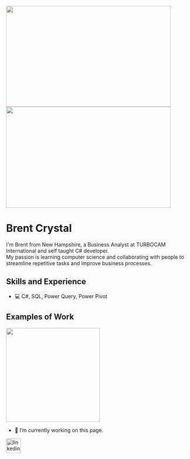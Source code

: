 <img src = "https://images.unsplash.com/photo-1594477898765-b9ad43ad9cfc?ixid=MnwxMjA3fDB8MHxzZWFyY2h8NzR8fGNvbGxhYm9yYXRpb258ZW58MHx8MHx8&ixlib=rb-1.2.1&auto=format&fit=crop&w=500&q=60" width = "450" height="275"/><img src = "https://images.unsplash.com/photo-1573568179912-43a02f928777?ixid=MnwxMjA3fDB8MHxzZWFyY2h8Mnx8d2hpdGUlMjBtb3VudGFpbnN8ZW58MHx8MHx8&ixlib=rb-1.2.1&auto=format&fit=crop&w=500&q=60" width= "450" height="275"/>

# Brent Crystal
I'm Brent from New Hampshire, a Business Analyst at TURBOCAM International and self taught C# developer.  
My passion is learning computer science and collaborating with people to streamline repetitive tasks and improve business processes.

## Skills and Experience
* 💻 C#, SQL, Power Query, Power Pivot

## Examples of Work
<a href="https://github.com/BrentCrystal/PerformanceEvaluationDemo.git">
<img src = "https://media1.giphy.com/media/jTfJSeTkaBW5erPRDI/200w.webp?cid=ecf05e47hx57ovmu5oclknyn5c85id72qukds8fgbadqzmon&rid=200w.webp&ct=g" width= "256" />
</a>

- 🔭 I’m currently working on this page. 


[<img src='https://cdn.jsdelivr.net/npm/simple-icons@3.0.1/icons/linkedin.svg' alt='linkedin' height='40'>](https://www.linkedin.com/in/brent-crystal-2gb3tg317/)  

